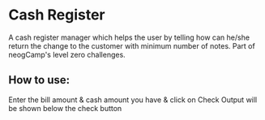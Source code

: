 # Cash Register
A cash register manager which helps the user by telling how can he/she return the change to the customer with minimum number of notes.
Part of neogCamp's level zero challenges.

## How to use:
Enter the bill amount & cash amount you have & click on Check
Output will be shown below the check button
